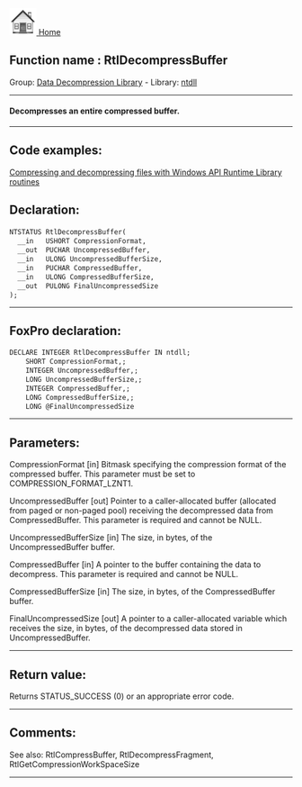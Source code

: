 [<img src="../../images/home.png"> Home ](https://github.com/VFPX/Win32API)  

## Function name : RtlDecompressBuffer
Group: [Data Decompression Library](../../functions_group.md#Data_Decompression_Library)  -  Library: [ntdll](../../libraries.md#ntdll)  
***  


#### Decompresses an entire compressed buffer.
***  


## Code examples:
[Compressing and decompressing files with Windows API Runtime Library routines](../../samples/sample_568.md)  

## Declaration:
```foxpro  
NTSTATUS RtlDecompressBuffer(
  __in   USHORT CompressionFormat,
  __out  PUCHAR UncompressedBuffer,
  __in   ULONG UncompressedBufferSize,
  __in   PUCHAR CompressedBuffer,
  __in   ULONG CompressedBufferSize,
  __out  PULONG FinalUncompressedSize
);  
```  
***  


## FoxPro declaration:
```foxpro  
DECLARE INTEGER RtlDecompressBuffer IN ntdll;
	SHORT CompressionFormat,;
	INTEGER UncompressedBuffer,;
	LONG UncompressedBufferSize,;
	INTEGER CompressedBuffer,;
	LONG CompressedBufferSize,;
	LONG @FinalUncompressedSize  
```  
***  


## Parameters:
CompressionFormat [in]
Bitmask specifying the compression format of the compressed buffer. This parameter must be set to COMPRESSION_FORMAT_LZNT1.

UncompressedBuffer [out]
Pointer to a caller-allocated buffer (allocated from paged or non-paged pool) receiving the decompressed data from CompressedBuffer. This parameter is required and cannot be NULL.

UncompressedBufferSize [in]
The size, in bytes, of the UncompressedBuffer buffer.

CompressedBuffer [in]
A pointer to the buffer containing the data to decompress. This parameter is required and cannot be NULL.

CompressedBufferSize [in]
The size, in bytes, of the CompressedBuffer buffer.

FinalUncompressedSize [out]
A pointer to a caller-allocated variable which receives the size, in bytes, of the decompressed data stored in UncompressedBuffer.  
***  


## Return value:
Returns STATUS_SUCCESS (0) or an appropriate error code.  
***  


## Comments:
See also: RtlCompressBuffer, RtlDecompressFragment, RtlGetCompressionWorkSpaceSize   
  
***  

